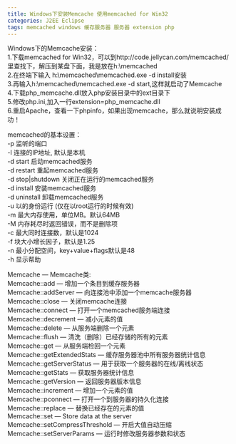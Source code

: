```yaml
---
title: Windows下安装Memcache 使用memcached for Win32
categories: J2EE Eclipse
tags: memcached windows 缓存服务器 服务器 extension php
---
```

Windows下的Memcache安装：  
1.下载memcached for
Win32，可以到http://code.jellycan.com/memcached/里查找下，解压到某盘下面，我是放在h:\memcached  
2.在终端下输入 h:\memcached\memcached.exe -d install安装  
3.再输入h:\memcached\memcached.exe -d start,这样就启动了Memcache  
4.下载php_memcache.dll放入php安装目录中的ext目录下  
5.修改php.ini,加入一行extension=php_memcache.dll  
6.重启Apache，查看一下phpinfo，如果出现memcache，那么就说明安装成功！

memcached的基本设置：  
-p 监听的端口  
-l 连接的IP地址, 默认是本机  
-d start 启动memcached服务  
-d restart 重起memcached服务  
-d stop|shutdown 关闭正在运行的memcached服务  
-d install 安装memcached服务  
-d uninstall 卸载memcached服务  
-u 以的身份运行 (仅在以root运行的时候有效)  
-m 最大内存使用，单位MB。默认64MB  
-M 内存耗尽时返回错误，而不是删除项  
-c 最大同时连接数，默认是1024  
-f 块大小增长因子，默认是1.25  
-n 最小分配空间，key+value+flags默认是48  
-h 显示帮助

Memcache — Memcache类:  
Memcache::add — 增加一个条目到缓存服务器  
Memcache::addServer — 向连接池中添加一个memcache服务器  
Memcache::close — 关闭memcache连接  
Memcache::connect — 打开一个memcached服务端连接  
Memcache::decrement — 减小元素的值  
Memcache::delete — 从服务端删除一个元素  
Memcache::flush — 清洗（删除）已经存储的所有的元素  
Memcache::get — 从服务端检回一个元素  
Memcache::getExtendedStats — 缓存服务器池中所有服务器统计信息  
Memcache::getServerStatus — 用于获取一个服务器的在线/离线状态  
Memcache::getStats — 获取服务器统计信息  
Memcache::getVersion — 返回服务器版本信息  
Memcache::increment — 增加一个元素的值  
Memcache::pconnect — 打开一个到服务器的持久化连接  
Memcache::replace — 替换已经存在的元素的值  
Memcache::set — Store data at the server  
Memcache::setCompressThreshold — 开启大值自动压缩  
Memcache::setServerParams — 运行时修改服务器参数和状态

